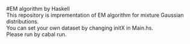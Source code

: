 #EM algorithm by Haskell  
This repository is imprementation of EM algorithm for mixture Gaussian distributions.   
You can set your own dataset by changing initX in Main.hs.  
Please run by cabal run.  
